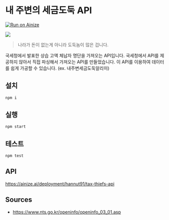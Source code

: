 # 내 주변의 세금도둑 API

[![Run on Ainize](https://ainize.ai/static/images/run_on_ainize_button.svg)](https://endpoint.ainize.ai/hannut91/tax-thiefs-api/thiefs)

![](https://user-images.githubusercontent.com/14071105/70370628-ae223200-190c-11ea-8742-3361047a230d.jpeg)

> 나라가 돈이 없는게 아니라 도둑놈이 많은 겁니다.

국세청에서 발표한 상습 고액 체납자 명단을 가져오는 API입니다. 국세청에서 API를 제공하지 않아서 직접 파싱해서 가져오는 API를 만들었습니다. 이 API를 이용하여 데이터를 쉽게 가공할 수 있습니다. (ex. 내주변세금도둑알리미)

## 설치

```bash
npm i
```

## 실행

```bash
npm start
```

## 테스트

```bash
npm test
```

## API 

https://ainize.ai/deployment/hannut91/tax-thiefs-api

## Sources

* https://www.nts.go.kr/openinfo/openinfo_03_01.asp
